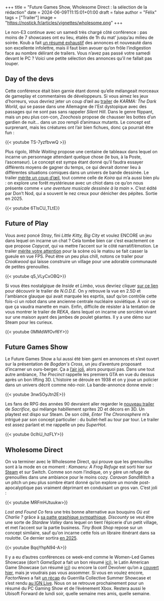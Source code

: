 +++
title = "Future Games Show, Wholesome Direct : la sélection de la rédaction"
date = 2024-06-09T11:15:01+01:00
draft = false
author = "Félix"
tags = ["Trailer"]
image = "https://nostick.fr/articles/vignettes/wholesome.png"
+++ 

Le non-E3 continue avec un samedi très chargé côté conférence : pas moins de 7 showcases ont eu lieu, étalés de 1h du mat’ jusqu’au milieu de soirée. Koub a fait [un résumé exhaustif](https://koub.substack.com/p/les-tres-longues-news-du-samedi-08) des annonces et nouveauté dans son excellente infolettre, mais il faut bien avouer qu’on frôle l’indigestion face au nombre délirant de trailers. Vous n’avez pas passé votre samedi devant le PC ? Voici une petite sélection des annonces qu’il ne fallait pas louper.

## Day of the devs 

Cette conférence était bien garnie étant donné qu’elle mélangeait morceaux de gameplay et commentaires de développeurs. Si vous aimez les jeux d’horreurs, vous devriez jeter un coup d’œil au [trailer](https://www.youtube.com/watch?v=aUGwiQkMYlA) de *‌KARMA: The Dark World*, qui se passe dans une Allemagne de l'Est dystopique avec des passages qui ne sont pas sans rappeler *Silent Hill*. Dans le genre flippant, mais un peu plus con-con, *Zoochosis* propose de chausser les bottes d’un gardien de nuit… dans un zoo rempli d’animaux mutants. Le concept est surprenant, mais les créatures ont l’air bien fichues, donc ça pourrait être fun :

{{< youtube TS-7yzfbvwQ >}}


Plus rigolo, *While Waiting* propose une centaine de tableaux dans lequel on incarne un personnage attendant quelque chose (le bus, à la Poste, l’ascenseur). Le concept est sympa étant donné qu’il faudra essayer différents moyens de gagner du temps, ce qui devrait donner lieu à différentes situations comiques dans un univers de bande dessinée. Le trailer [mérite un coup d’œil](https://www.youtube.com/watch?v=FBsxzuL4YK0), tout comme celle de *Koira* qui m’a aussi bien plu : on explore une forêt mystérieuse avec un chiot dans ce qu’on nous présente comme « *une aventure musicale dessinée à la main* ». C’est édité par Don’t Nod, qui a souvent le nez creux pour dénicher des pépites. Sortie en 2025.

{{< youtube 6TlsCU_TLtE}}

## Future of Play

Vous avez poncé *Stray*, fini *Little Kitty, Big City* et voulez ENCORE un jeu dans lequel on incarne un chat ? Cela tombe bien car c’est exactement ce que propose *‌Copycat*, qui va mettre l’accent sur le côté narratif/émotion. Le trailer [mérite votre attention](https://www.youtube.com/watch?v=aYvHqurMc4o) pour la scène où le matou se fait casser la gueule en vue FPS. Peut être un peu plus chill, notons ce trailer pour *‌Croakwood* qui laisse construire un village pour une adorable communauté de petites grenouilles.

{{< youtube q5_VLyCxOBQ>}} 

Si vous êtes nostalgique de *Inside* et *Limbo*, vous devriez cliquer [sur ce lien](https://www.youtube.com/watch?v=TcSrkq3_uYM) pour découvrir le trailer de *N.O.D.E.* On y retrouve la vue en 2.5D et l'ambiance glauque qui avait marquée les esprtis, sauf qu’on contrôle cette fois-ci un robot dans une ancienne centrale nucléaire soviétique. À voir ce que ça vaudra manette en main. Enfin, difficile de résister à la tentation de vous montrer le trailer de *REKA*, dans lequel on incarne une sorcière vivant sur une maison ayant des jambes de poulet géantes. Il y a une démo sur Steam pour les curieux.

{{< youtube 0MMdWfOvf6Y>}}

## Future Games Show

Le Future Games Show a lui aussi été bien garni en annonces et s’est ouvert sur la présentation de *Bogdan's Cross*, un jeu d’aventure proposant d’incarner un ours-berger. Ça a [l’air joli](https://www.youtube.com/watch?v=OKRdEJVSZwU), alors pourquoi pas. Dans une tout autre ambiance, *The Precinct* rappelle les premiers GTA en vue du dessus après un bon lifting 3D. L’histoire se déroule en 1938 et on y joue un policier dans un univers décrit comme néo-noir. La bande-annonce donne envie :

{{< youtube 3nwSOyJtn2E>}}

Les fans de RPG des années 90 devraient aller regarder le [nouveau trailer](https://www.youtube.com/watch?v=cFwD27_Q1bo) de *Sacrifice*, qui mélange habillement sprites 2D et décors en 3D. Un playtest est dispo sur Steam. De son côté, *Enter The Chronosphere* m’a intrigué par son concept particulier : du bullet-hell au tour par tour. Le trailer est assez parlant et me rappelle un peu *SuperHot*.

{{< youtube 0cIhU_hzFLY>}} 

## Wholesome Direct

On va terminer avec le Wholesome Direct, qui prouve que les grenouilles sont à la mode en ce moment : *‌Kamaeru: A Frog Refuge* est sorti hier sur [Steam](https://store.steampowered.com/app/1978150/Kamaeru_A_Frog_Refuge/) et sur Switch. Comme son nom l’indique, on y gère un refuge de grenouilles dans une ambiance pour le moins cozy. *Caravan SandWitch* a un pitch un peu plus sombre étant donné qu’on explore un monde post-apocalyptique pas vraiment déprimant en conduisant un gros van. C’est joli :

{{< youtube MRFmHJtuukw>}}

*Lost and Found Co* fera une très bonne alternative aux bouquins *Où est Charlie ?* grâce à [sa patte graphique sympathique](https://www.youtube.com/watch?v=IvkKjuoOU-Q). *Discounty* se veut être une sorte de *Stardew Valley* dans lequel on tient l’épicerie d’un petit village, et met l’accent sur la partie business. *Tiny Book Shop* repose sur un concept similaire, sauf qu’on incarne cette fois un libraire itinérant dans sa roulotte. Ce dernier sortira [en 2025](https://www.youtube.com/watch?v=CHksu-p3BsQ).

{{< youtube BqqYhpN94-A>}} 

Il y a eu d’autres conférences ce week-end comme le Women-Led Games Showcase (don’t *GameSpot* a fait un bon résumé [ici](https://www.gamespot.com/gallery/every-game-shown-off-during-the-women-led-games-showcase/2900-5153/)), le Latin American Game Showcase (un résumé [ici](https://www.escapistmagazine.com/12-great-games-from-the-latin-american-games-showcase-2024/)) ou encore la conf Devolver qu’on a [couvert hier](https://nostick.fr/articles/2024/juin/080624-ce-quil-faut-retenir-devolver-direct/), mais je voudrais pas vous assommer. Si vous en voulez encore, *FactorNews* a fait [un récap](https://www.factornews.com/article/guerrilla-collective-summer-showcase-2024-le-presque-resume-page-1-50353.html) du Guerrilla Collective Summer Showcase et s’est rendu [au IGN Live](https://www.factornews.com/article/ign-live-premiers-pas-dans-l-etroit-2024-page-1-50358.html). Nous on se retrouve prochainement pour un résumé du PC Gaming Show et de l’évènement Xbox. Restera aussi le Ubisoft Forward de lundi soir, quelle semaine mes amis, quelle semaine. 


